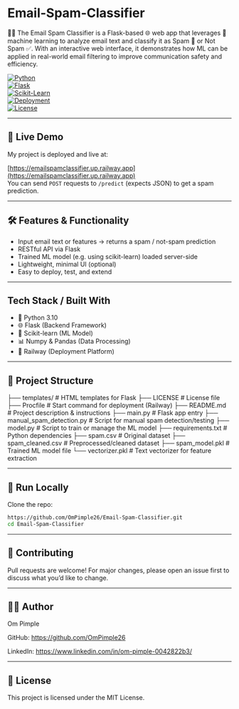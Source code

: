 # Email-Spam-Classifier

📧✨ The Email Spam Classifier is a Flask-based 🌐 web app that leverages 🧠 machine learning to analyze email text and classify it as Spam 🚫 or Not Spam ✅. With an interactive web interface, it demonstrates how ML can be applied in real-world email filtering to improve communication safety and efficiency.

[![Python](https://img.shields.io/badge/Python-3.10-blue)](https://www.python.org/)  
[![Flask](https://img.shields.io/badge/Flask-Framework-black)](https://flask.palletsprojects.com/)  
[![Scikit-Learn](https://img.shields.io/badge/ML-ScikitLearn-orange)](https://scikit-learn.org/)  
[![Deployment](https://img.shields.io/badge/Deployed%20on-Railway-6A5ACD)](https://railway.app/)  
[![License](https://img.shields.io/badge/License-MIT-green)](LICENSE)

---

## 🔗 Live Demo

My project is deployed and live at:

[https://emailspamclassifier.up.railway.app](https://emailspamclassifier.up.railway.app)  
You can send `POST` requests to `/predict` (expects JSON) to get a spam prediction.

---

## 🛠️ Features & Functionality

- Input email text or features → returns a spam / not-spam prediction  
- RESTful API via Flask  
- Trained ML model (e.g. using scikit-learn) loaded server-side  
- Lightweight, minimal UI (optional)  
- Easy to deploy, test, and extend

---

## Tech Stack / Built With

- 🐍 Python 3.10  
- 🌐 Flask (Backend Framework)  
- 🤖 Scikit-learn (ML Model)  
- 📊 Numpy & Pandas (Data Processing)  
- 🚀 Railway (Deployment Platform) 

---

## 📁 Project Structure 

├── templates/                # HTML templates for Flask
├── LICENSE                   # License file
├── Procfile                  # Start command for deployment (Railway)
├── README.md                 # Project description & instructions
├── main.py                   # Flask app entry
├── manual_spam_detection.py  # Script for manual spam detection/testing
├── model.py                  # Script to train or manage the ML model
├── requirements.txt          # Python dependencies
├── spam.csv                  # Original dataset
├── spam_cleaned.csv          # Preprocessed/cleaned dataset
├── spam_model.pkl            # Trained ML model file
└── vectorizer.pkl            # Text vectorizer for feature extraction

---

## 🚀 Run Locally  

Clone the repo:
```bash
https://github.com/OmPimple26/Email-Spam-Classifier.git
cd Email-Spam-Classifier
```

---

## 🤝 Contributing

Pull requests are welcome! For major changes, please open an issue first to discuss what you’d like to change.

---

## 👨‍💻 Author

Om Pimple

GitHub: https://github.com/OmPimple26

LinkedIn: https://www.linkedin.com/in/om-pimple-0042822b3/

---

## 📜 License

This project is licensed under the MIT License.
